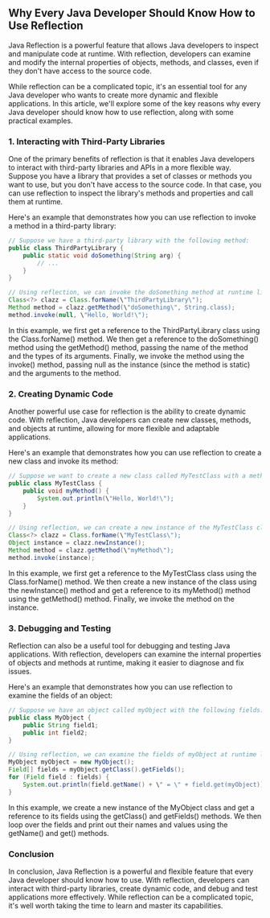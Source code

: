 

## Why Every Java Developer Should Know How to Use Reflection

Java Reflection is a powerful feature that allows Java developers to inspect and manipulate code at runtime. With reflection, developers can examine and modify the internal properties of objects, methods, and classes, even if they don't have access to the source code.

While reflection can be a complicated topic, it's an essential tool for any Java developer who wants to create more dynamic and flexible applications. In this article, we'll explore some of the key reasons why every Java developer should know how to use reflection, along with some practical examples.

### 1. Interacting with Third-Party Libraries

One of the primary benefits of reflection is that it enables Java developers to interact with third-party libraries and APIs in a more flexible way. Suppose you have a library that provides a set of classes or methods you want to use, but you don't have access to the source code. In that case, you can use reflection to inspect the library's methods and properties and call them at runtime.

Here's an example that demonstrates how you can use reflection to invoke a method in a third-party library:

```java
// Suppose we have a third-party library with the following method:
public class ThirdPartyLibrary {
    public static void doSomething(String arg) {
        // ...
    }
}

// Using reflection, we can invoke the doSomething method at runtime like this:
Class<?> clazz = Class.forName(\"ThirdPartyLibrary\");
Method method = clazz.getMethod(\"doSomething\", String.class);
method.invoke(null, \"Hello, World!\");
```

In this example, we first get a reference to the ThirdPartyLibrary class using the Class.forName() method. We then get a reference to the doSomething() method using the getMethod() method, passing the name of the method and the types of its arguments. Finally, we invoke the method using the invoke() method, passing null as the instance (since the method is static) and the arguments to the method.

### 2. Creating Dynamic Code

Another powerful use case for reflection is the ability to create dynamic code. With reflection, Java developers can create new classes, methods, and objects at runtime, allowing for more flexible and adaptable applications.

Here's an example that demonstrates how you can use reflection to create a new class and invoke its method:

```java
// Suppose we want to create a new class called MyTestClass with a method called myMethod:
public class MyTestClass {
    public void myMethod() {
        System.out.println(\"Hello, World!\");
    }
}

// Using reflection, we can create a new instance of the MyTestClass class and invoke its myMethod method at runtime like this:
Class<?> clazz = Class.forName(\"MyTestClass\");
Object instance = clazz.newInstance();
Method method = clazz.getMethod(\"myMethod\");
method.invoke(instance);
```

In this example, we first get a reference to the MyTestClass class using the Class.forName() method. We then create a new instance of the class using the newInstance() method and get a reference to its myMethod() method using the getMethod() method. Finally, we invoke the method on the instance.

### 3. Debugging and Testing

Reflection can also be a useful tool for debugging and testing Java applications. With reflection, developers can examine the internal properties of objects and methods at runtime, making it easier to diagnose and fix issues.

Here's an example that demonstrates how you can use reflection to examine the fields of an object:

```java
// Suppose we have an object called myObject with the following fields:
public class MyObject {
    public String field1;
    public int field2;
}

// Using reflection, we can examine the fields of myObject at runtime like this:
MyObject myObject = new MyObject();
Field[] fields = myObject.getClass().getFields();
for (Field field : fields) {
    System.out.println(field.getName() + \" = \" + field.get(myObject));
}
```

In this example, we create a new instance of the MyObject class and get a reference to its fields using the getClass() and getFields() methods. We then loop over the fields and print out their names and values using the getName() and get() methods.

### Conclusion

In conclusion, Java Reflection is a powerful and flexible feature that every Java developer should know how to use. With reflection, developers can interact with third-party libraries, create dynamic code, and debug and test applications more effectively. While reflection can be a complicated topic, it's well worth taking the time to learn and master its capabilities.